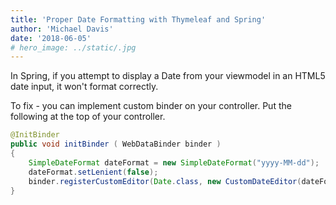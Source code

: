 ```yaml
---
title: 'Proper Date Formatting with Thymeleaf and Spring'
author: 'Michael Davis'
date: '2018-06-05'
# hero_image: ../static/.jpg
---
```


In Spring, if you attempt to display a Date from your viewmodel in an HTML5 date input, it won't format correctly.

To fix - you can implement custom binder on your controller. Put the following at the top of your controller.
```java
@InitBinder
public void initBinder ( WebDataBinder binder )
{    	 
    SimpleDateFormat dateFormat = new SimpleDateFormat("yyyy-MM-dd");
    dateFormat.setLenient(false);
    binder.registerCustomEditor(Date.class, new CustomDateEditor(dateFormat, true));
}
```